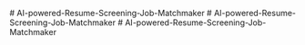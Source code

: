 
#   A I - p o w e r e d - R e s u m e - S c r e e n i n g - J o b - M a t c h m a k e r  
 #   A I - p o w e r e d - R e s u m e - S c r e e n i n g - J o b - M a t c h m a k e r  
 #   A I - p o w e r e d - R e s u m e - S c r e e n i n g - J o b - M a t c h m a k e r  
 